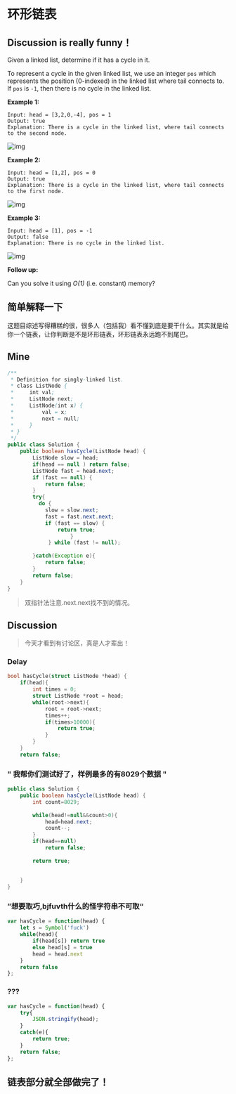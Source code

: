 # 环形链表
## Discussion is really funny！
Given a linked list, determine if it has a cycle in it.

To represent a cycle in the given linked list, we use an integer `pos` which represents the position (0-indexed) in the linked list where tail connects to. If `pos` is `-1`, then there is no cycle in the linked list.

 

**Example 1:**

```
Input: head = [3,2,0,-4], pos = 1
Output: true
Explanation: There is a cycle in the linked list, where tail connects to the second node.
```

![img](https://tva1.sinaimg.cn/large/00831rSTgy1gcz8w69sx8j30er04r0sr.jpg)

**Example 2:**

```
Input: head = [1,2], pos = 0
Output: true
Explanation: There is a cycle in the linked list, where tail connects to the first node.
```

![img](https://tva1.sinaimg.cn/large/00831rSTgy1gcz8w6h4owj305l02xglg.jpg)

**Example 3:**

```
Input: head = [1], pos = -1
Output: false
Explanation: There is no cycle in the linked list.
```

![img](https://tva1.sinaimg.cn/large/00831rSTgy1gcz8w6q7qmj301t01twe9.jpg)

 

**Follow up:**

Can you solve it using *O(1)* (i.e. constant) memory?

## 简单解释一下

这题目综述写得糟糕的很，很多人（包括我）看不懂到底是要干什么。其实就是给你一个链表，让你判断是不是环形链表，环形链表永远跑不到尾巴。

##  Mine

```java
/**
 * Definition for singly-linked list.
 * class ListNode {
 *     int val;
 *     ListNode next;
 *     ListNode(int x) {
 *         val = x;
 *         next = null;
 *     }
 * }
 */
public class Solution {
    public boolean hasCycle(ListNode head) {
        ListNode slow = head;
        if(head == null ) return false;
        ListNode fast = head.next;
        if (fast == null) {
            return false;
        }
        try{
          do {
            slow = slow.next;
            fast = fast.next.next;
            if (fast == slow) {
                return true;
          			}   
        	 } while (fast != null);
   
        }catch(Exception e){
            return false;
        }
        return false;
    }
}
```

> 双指针法注意.next.next找不到的情况。

## Discussion

> 今天才看到有讨论区，真是人才辈出！



### Delay

```c++
bool hasCycle(struct ListNode *head) {
    if(head){
        int times = 0;
        struct ListNode *root = head;
        while(root->next){
            root = root->next;
            times++;
            if(times>10000){
                return true;
            }
        }
    }
    return false;

```

### " 我帮你们测试好了，样例最多的有8029个数据 "

```java
public class Solution {
    public boolean hasCycle(ListNode head) {
        int count=8029;
        
        while(head!=null&&count>0){
            head=head.next;
            count--;
        }
        if(head==null)
            return false;
            
        return true;
        
        
    }
}
```

### ”想要取巧,bjfuvth什么的怪字符串不可取“

```javascript
var hasCycle = function(head) {
    let s = Symbol('fuck')
    while(head){
        if(head[s]) return true
        else head[s] = true
        head = head.next
    }
    return false
};
```

### ???

```javascript
var hasCycle = function(head) {
    try{
        JSON.stringify(head);
    }
    catch(e){
        return true;
    }
    return false;
};
```

## 链表部分就全部做完了！